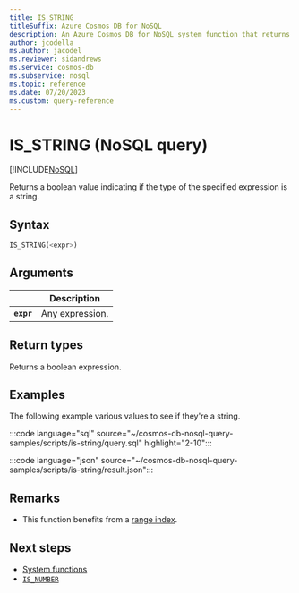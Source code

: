 ```yaml
---
title: IS_STRING
titleSuffix: Azure Cosmos DB for NoSQL
description: An Azure Cosmos DB for NoSQL system function that returns true if the type of the specified expression is a string.
author: jcodella
ms.author: jacodel
ms.reviewer: sidandrews
ms.service: cosmos-db
ms.subservice: nosql
ms.topic: reference
ms.date: 07/20/2023
ms.custom: query-reference
---
```


# IS_STRING (NoSQL query)

[!INCLUDE[NoSQL](../../includes/appliesto-nosql.md)]

Returns a boolean value indicating if the type of the specified expression is a string.

## Syntax

```sql
IS_STRING(<expr>)  
```  
  
## Arguments

| | Description |
| --- | --- |
| **`expr`** | Any expression. |
  
## Return types
  
Returns a boolean expression.  
  
## Examples

The following example various values to see if they're a string.

:::code language="sql" source="~/cosmos-db-nosql-query-samples/scripts/is-string/query.sql" highlight="2-10":::

:::code language="json" source="~/cosmos-db-nosql-query-samples/scripts/is-string/result.json":::

## Remarks

- This function benefits from a [range index](../../index-policy.md#includeexclude-strategy).

## Next steps

- [System functions](system-functions.yml)
- [`IS_NUMBER`](is-number.md)
